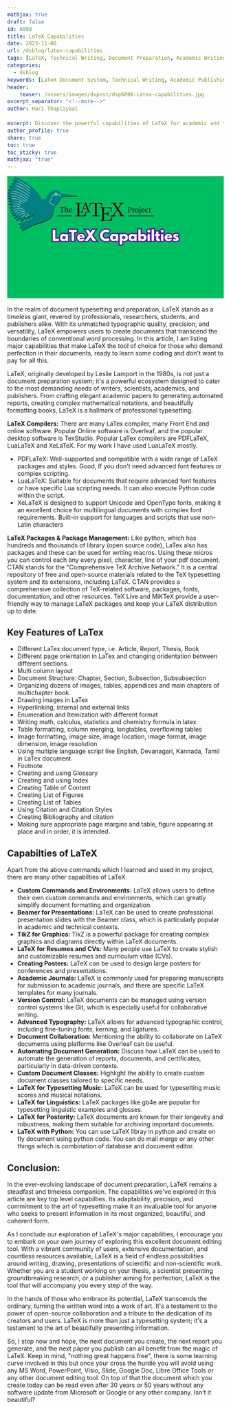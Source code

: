 ```yaml
---
mathjax: true
draft: false
id: 6098
title: LaTeX Capabilities
date: 2023-11-06
url: /dsblog/latex-capabilities
tags: [LaTeX, Technical Writing, Document Preparation, Academic Writing, Research Tools, Scientific Publishing, Typesetting]
categories:
  - dsblog
keywords: [LaTeX Document System, Technical Writing, Academic Publishing, Document Formatting, Scientific Writing, Mathematical Typesetting, Research Documentation, Academic Tools]
header:
    teaser: /assets/images/dspost/dsp6098-Latex-capabilities.jpg
excerpt_separator: "<!--more-->"   
author: Hari Thapliyaal   
 
excerpt: Discover the powerful capabilities of LaTeX for academic and technical writing. Learn about its features for document preparation, mathematical typesetting, bibliography management, and professional publishing.   
author_profile: true   
share: true   
toc: true   
toc_sticky: true 
mathjax: "true"
---
```


![LaTeX Capabilities](/assets/images/dspost/dsp6098-Latex-capabilities.jpg)

In the realm of document typesetting and preparation, LaTeX stands as a timeless giant, revered by professionals, researchers, students, and publishers alike. With its unmatched typographic quality, precision, and versatility, LaTeX empowers users to create documents that transcend the boundaries of conventional word processing. In this article, I am listing major capabilities that make LaTeX the tool of choice for those who demand perfection in their documents, ready to learn some coding and don't want to pay for all this.

LaTeX, originally developed by Leslie Lamport in the 1980s, is not just a document preparation system; it's a powerful ecosystem designed to cater to the most demanding needs of writers, scientists, academics, and publishers. From crafting elegant academic papers to generating automated reports, creating complex mathematical notations, and beautifully formatting books, LaTeX is a hallmark of professional typesetting. 

**LaTeX Compilers:** There are many LaTex compiler, many Front End and online software. Popular Online software is Overleaf, and the popular desktop software is TexStudio. Popular LaTex compilers are PDFLaTeX, LuaLaTeX and XeLaTeX. For my work I have used LuaLaTeX mostly.

- PDFLaTeX: Well-supported and compatible with a wide range of LaTeX packages and styles. Good, If you don't need advanced font features or complex scripting.
- LuaLaTeX: Suitable for documents that require advanced font features or have specific Lua scripting needs. It can also execute Python code within the script.
- XeLaTeX is designed to support Unicode and OpenType fonts, making it an excellent choice for multilingual documents with complex font requirements. Built-in support for languages and scripts that use non-Latin characters

**LaTeX Packages & Package Management:** Like python, which has hundreds and thousands of library (open source code), LaTex also has packages and these can be used for writing macros. Using these micros you can control each any every pixel, character, line of your pdf document. CTAN stands for the "Comprehensive TeX Archive Network." It is a central repository of free and open-source materials related to the TeX typesetting system and its extensions, including LaTeX. CTAN provides a comprehensive collection of TeX-related software, packages, fonts, documentation, and other resources. TeX Live and MiKTeX provide a user-friendly way to manage LaTeX packages and keep your LaTeX distribution up to date.

## Key Features of LaTex
- Different LaTex document type, i.e. Article, Report, Thesis, Book
- Different page orientation in LaTex and changing oridentation between different sections.
- Multi column layout
- Document Structure: Chapter, Section, Subsection, Subsubsection
- Organizing dozens of images, tables, appendices and main chapters of multichapter book.
- Drawing images in LaTex
- Hyperlinking, internal and external links
- Enumeration and Itemization with different format 
- Writing math, calculus, statistics and chemistry formula in latex
- Table formatting, column merging, longtables, overflowing tables 
- Image formatting, image size, image location, image format, image dimension, image resolution 
- Using multiple language script like English, Devanagari, Kannada, Tamil in LaTex document 
- Footnote 
- Creating and using Glossary 
- Creating and using Index 
- Creating Table of Content
- Creating List of Figures 
- Creating List of Tables
- Using Citation and Citation Styles
- Creating Bibliography and citation 
- Making sure appropriate page margins and table, figure appearing at place and in order, it is intended. 

## Capabilties of LaTeX
Apart from the above commands which I learned and used in my project, there are many other capabilties of LaTeX.

- **Custom Commands and Environments:** LaTeX allows users to define their own custom commands and environments, which can greatly simplify document formatting and organization.
- **Beamer for Presentations:** LaTeX can be used to create professional presentation slides with the Beamer class, which is particularly popular in academic and technical contexts.
- **TikZ for Graphics:** TikZ is a powerful package for creating complex graphics and diagrams directly within LaTeX documents.
- **LaTeX for Resumes and CVs:** Many people use LaTeX to create stylish and customizable resumes and curriculum vitae (CVs).
- **Creating Posters:** LaTeX can be used to design large posters for conferences and presentations.
- **Academic Journals:** LaTeX is commonly used for preparing manuscripts for submission to academic journals, and there are specific LaTeX templates for many journals.
- **Version Control:** LaTeX documents can be managed using version control systems like Git, which is especially useful for collaborative writing.
- **Advanced Typography:** LaTeX allows for advanced typographic control, including fine-tuning fonts, kerning, and ligatures.
- **Document Collaboration:** Mentioning the ability to collaborate on LaTeX documents using platforms like Overleaf can be useful.
- **Automating Document Generation:** Discuss how LaTeX can be used to automate the generation of reports, documents, and certificates, particularly in data-driven contexts.
- **Custom Document Classes:** Highlight the ability to create custom document classes tailored to specific needs.
- **LaTeX for Typesetting Music:** LaTeX can be used for typesetting music scores and musical notations.
- **LaTeX for Linguistics:** LaTeX packages like gb4e are popular for typesetting linguistic examples and glosses.
- **LaTeX for Posterity:** LaTeX documents are known for their longevity and robustness, making them suitable for archiving important documents.
- **LaTeX with Python:** You can use LaTeX libray in python and create on fly document using python code. You can do mail merge or any other things which is combination of database and document editor.

## Conclusion:

In the ever-evolving landscape of document preparation, LaTeX remains a steadfast and timeless companion. The capabilities we've explored in this article are key top level capabilties. Its adaptability, precision, and commitment to the art of typesetting make it an invaluable tool for anyone who seeks to present information in its most organized, beautiful, and coherent form.

As I conclude our exploration of LaTeX's major capabilities, I encourage you to embark on your own journey of exploring this excellent document editing tool. With a vibrant community of users, extensive documentation, and countless resources available, LaTeX is a field of endless possibilities around writing, drawing, presentations of scientific and non-scientific work. Whether you are a student working on your thesis, a scientist presenting groundbreaking research, or a publisher aiming for perfection, LaTeX is the tool that will accompany you every step of the way.

In the hands of those who embrace its potential, LaTeX transcends the ordinary, turning the written word into a work of art. It's a testament to the power of open-source collaboration and a tribute to the dedication of its creators and users. LaTeX is more than just a typesetting system; it's a testament to the art of beautifully presenting information.

So, I stop now and hope, the next document you create, the next report you generate, and the next paper you publish can all benefit from the magic of LaTeX. Keep in mind, "nothing great happens free", there is some learning curve involved in this but once your cross the hurdle you will avoid using any MS Word, PowerPoint, Visio, Slide, Google Doc, Libre Office Tools or any other document editing tool. On top of that the document which you create today can be read even after 30 years or 50 years without any software update from Microsoft or Google or any other company. Isn't it beautiful?